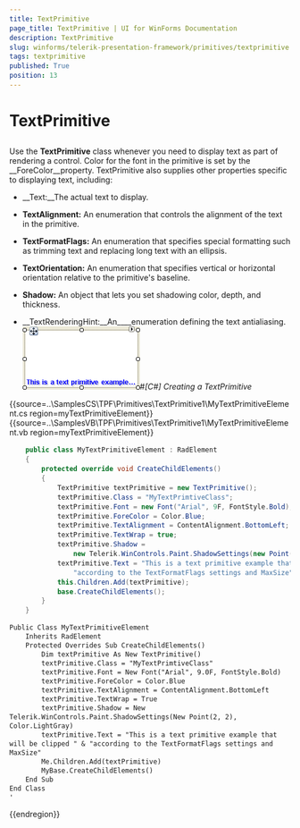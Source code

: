```yaml
---
title: TextPrimitive
page_title: TextPrimitive | UI for WinForms Documentation
description: TextPrimitive
slug: winforms/telerik-presentation-framework/primitives/textprimitive
tags: textprimitive
published: True
position: 13
---
```


# TextPrimitive



## 

Use the __TextPrimitive__ class whenever you need to display text as part of rendering a control.
          Color for the font in the primitive is set by the __ForeColor__property. TextPrimitive also supplies other
          properties specific to displaying text, including:
        

* __Text:__The actual text to display.
            

* __TextAlignment:__ An enumeration that controls the alignment of the text in the primitive.
            

* __TextFormatFlags:__ An enumeration that specifies special formatting such as trimming text and replacing long text with an ellipsis.
            

* __TextOrientation:__ An enumeration that specifies vertical or horizontal orientation relative to the primitive's baseline.
            

* __Shadow:__ An object that lets you set shadowing color, depth, and thickness.
            

* __TextRenderingHint:__An____enumeration defining the text antialiasing.
            ![tpf-primitives-textprimitive 001](images/tpf-primitives-textprimitive001.png)#_[C#] Creating a TextPrimitive_

	



{{source=..\SamplesCS\TPF\Primitives\TextPrimitive1\MyTextPrimitiveElement.cs region=myTextPrimitiveElement}} 
{{source=..\SamplesVB\TPF\Primitives\TextPrimitive1\MyTextPrimitiveElement.vb region=myTextPrimitiveElement}} 

````C#
    public class MyTextPrimitiveElement : RadElement
    {
        protected override void CreateChildElements()
        {
            TextPrimitive textPrimitive = new TextPrimitive();
            textPrimitive.Class = "MyTextPrimtiveClass";
            textPrimitive.Font = new Font("Arial", 9F, FontStyle.Bold);
            textPrimitive.ForeColor = Color.Blue;
            textPrimitive.TextAlignment = ContentAlignment.BottomLeft;
            textPrimitive.TextWrap = true;
            textPrimitive.Shadow =
                new Telerik.WinControls.Paint.ShadowSettings(new Point(2, 2), Color.LightGray);
            textPrimitive.Text = "This is a text primitive example that will be clipped " +
                "according to the TextFormatFlags settings and MaxSize";
            this.Children.Add(textPrimitive);
            base.CreateChildElements();
        }
    }
````
````VB.NET
Public Class MyTextPrimitiveElement
    Inherits RadElement
    Protected Overrides Sub CreateChildElements()
        Dim textPrimitive As New TextPrimitive()
        textPrimitive.Class = "MyTextPrimtiveClass"
        textPrimitive.Font = New Font("Arial", 9.0F, FontStyle.Bold)
        textPrimitive.ForeColor = Color.Blue
        textPrimitive.TextAlignment = ContentAlignment.BottomLeft
        textPrimitive.TextWrap = True
        textPrimitive.Shadow = New Telerik.WinControls.Paint.ShadowSettings(New Point(2, 2), Color.LightGray)
        textPrimitive.Text = "This is a text primitive example that will be clipped " & "according to the TextFormatFlags settings and MaxSize"
        Me.Children.Add(textPrimitive)
        MyBase.CreateChildElements()
    End Sub
End Class
'
````

{{endregion}} 



